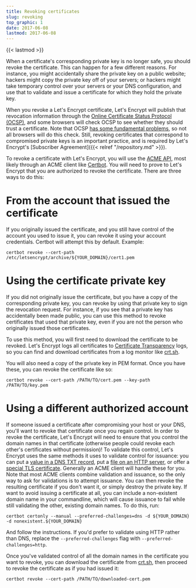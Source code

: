 ```yaml
---
title: Revoking certificates
slug: revoking
top_graphic: 1
date: 2017-06-08
lastmod: 2017-06-08
---
```


{{< lastmod >}}

When a certificate's corresponding private key is no longer
safe, you should revoke the certificate. This can happen for a few different
reasons. For instance, you might accidentally share the private key on a public website;
hackers might copy the private key off of your servers; or hackers might take
temporary control over your servers or your DNS configuration, and use that to
validate and issue a certificate for which they hold the private key.

When you revoke a Let's Encrypt certificate, Let's Encrypt will publish that revocation
information through the [Online Certificate Status Protocol
(OCSP)](https://en.wikipedia.org/wiki/Online_Certificate_Status_Protocol), and
some browsers will check OCSP to see whether they should trust a certificate.
Note that OCSP [has some fundamental
problems](https://www.imperialviolet.org/2011/03/18/revocation.html), so not
all browsers will do this check. Still, revoking certificates that correspond to
compromised private keys is an important practice, and is required by Let's Encrypt's
[Subscriber Agreement]({{< relref "/repository.md" >}}).

To revoke a certificate with Let's Encrypt, you will use the [ACME
API](https://github.com/letsencrypt/boulder/blob/master/docs/acme-divergences.md),
most likely through an ACME client like [Certbot](https://certbot.eff.org/).
You will need to prove to Let's Encrypt that you are authorized to revoke the
certificate. There are three ways to do this:

# From the account that issued the certificate

If you originally issued the certificate, and you still have control
of the account you used to issue it, you can revoke it using your account
credentials. Certbot will attempt this by default. Example:

```
certbot revoke --cert-path /etc/letsencrypt/archive/${YOUR_DOMAIN}/cert1.pem
```

# Using the certificate private key

If you did not originally issue the certificate, but you have a copy of the
corresponding private key, you can revoke by using that private key to sign the revocation
request. For instance, if you see that a private key has accidentally been made
public, you can use this method to revoke certificates that used that private
key, even if you are not the person who originally issued those certificates.

To use this method, you will first need to download the certificate to be
revoked. Let's Encrypt logs all certificates to [Certificate
Transparency](https://www.certificate-transparency.org/) logs, so you can find
and download certificates from a log monitor like
[crt.sh](https://crt.sh/).

You will also need a copy of the private key in PEM format. Once you have these,
you can revoke the certificate like so:

```
certbot revoke --cert-path /PATH/TO/cert.pem --key-path /PATH/TO/key.pem
```

# Using a different authorized account

If someone issued a certificate after compromising your host or your DNS, you'll
want to revoke that certificate once you regain control. In order to revoke the
certificate, Let's Encrypt will need to ensure that you control the domain names
in that certificate (otherwise people could revoke each other's certificates
without permission)! To validate this control, Let's Encrypt uses the same
methods it uses to validate control for issuance: you can
put a [value in a DNS TXT
record](https://ietf-wg-acme.github.io/acme/#rfc.section.8.5),
put a [file on an HTTP server](https://ietf-wg-acme.github.io/acme/#rfc.section.8.3),
or offer a
[special TLS certificate](https://ietf-wg-acme.github.io/acme/#rfc.section.8.4).
Generally an ACME client will handle these for you. Note that most ACME clients
combine validation and issuance, so the only way to ask for validations is to
attempt issuance. You can then revoke the resulting certificate if you don't
want it, or simply destroy the private key. If want to avoid issuing a
certificate at all, you can include a non-existent domain name in your
commandline, which will cause issuance to fail while still validating the other,
existing domain names. To do this, run:

```
certbot certonly --manual --preferred-challenges=dns -d ${YOUR_DOMAIN} -d nonexistent.${YOUR_DOMAIN}
```

And follow the instructions. If you'd prefer to validate using HTTP rather than
DNS, replace the `--preferred-challenges` flag with
`--preferred-challenges=http`.

Once you've validated control of all the domain names in the certificate you want
to revoke, you can download the certificate from [crt.sh](https://crt.sh/),
then proceed to revoke the certificate as if you had issued it:

```
certbot revoke --cert-path /PATH/TO/downloaded-cert.pem
```
